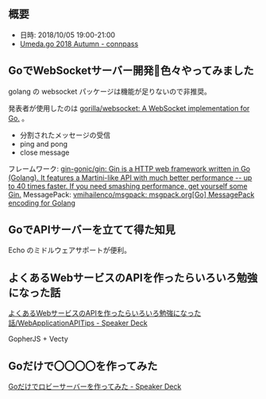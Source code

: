 ## 概要
- 日時: 2018/10/05 19:00-21:00
- [Umeda\.go 2018 Autumn \- connpass](https://umedago.connpass.com/event/98745/)

## GoでWebSocketサーバー開発色々やってみました
golang の websocket パッケージは機能が足りないので非推奨。

発表者が使用したのは [gorilla/websocket: A WebSocket implementation for Go\.](https://github.com/gorilla/websocket) 。
- 分割されたメッセージの受信
- ping and pong
- close message

フレームワーク: [gin\-gonic/gin: Gin is a HTTP web framework written in Go \(Golang\)\. It features a Martini\-like API with much better performance \-\- up to 40 times faster\. If you need smashing performance, get yourself some Gin\.](https://github.com/gin-gonic/gin) 
MessagePack: [vmihailenco/msgpack: msgpack\.org\[Go\] MessagePack encoding for Golang](https://github.com/vmihailenco/msgpack)


## GoでAPIサーバーを立てて得た知見
Echo のミドルウェアサポートが便利。


## よくあるWebサービスのAPIを作ったらいろいろ勉強になった話
[よくあるWebサービスのAPIを作ったらいろいろ勉強になった話/WebApplicationAPITips \- Speaker Deck](https://speakerdeck.com/decafe09/webapplicationapitips)

GopherJS + Vecty


## Goだけで〇〇〇〇を作ってみた
[Goだけでロビーサーバーを作ってみた \- Speaker Deck](https://speakerdeck.com/nobonobo/godakederobisabawozuo-tutemita)
